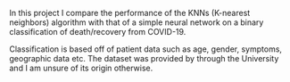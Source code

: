 In this project I compare the performance of the KNNs (K-nearest neighbors) algorithm with that of a simple neural network on a binary classification of death/recovery from COVID-19.

Classification is based off of patient data such as age, gender, symptoms, geographic data etc.
The dataset was provided by through the University and I am unsure of its origin otherwise.